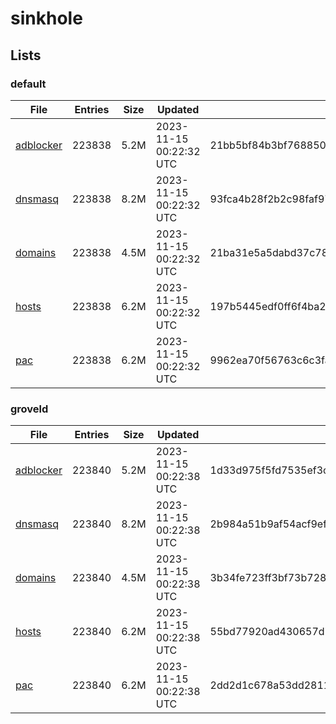 # sinkhole

## Lists

### default

|File|Entries|Size|Updated|Hash|
|-|-|-|-|-|
|[adblocker](https://raw.githubusercontent.com/groveld/sinkhole/lists/default/adblocker.txt)|223838|5.2M|2023-11-15 00:22:32 UTC|21bb5bf84b3bf7688504b475b43b7c3c96df6cfac3c8fd06a9654aa229edb969|
|[dnsmasq](https://raw.githubusercontent.com/groveld/sinkhole/lists/default/dnsmasq.txt)|223838|8.2M|2023-11-15 00:22:32 UTC|93fca4b28f2b2c98faf97d051ff63d646b0327220f84899b5e2d75cc972598ad|
|[domains](https://raw.githubusercontent.com/groveld/sinkhole/lists/default/domains.txt)|223838|4.5M|2023-11-15 00:22:32 UTC|21ba31e5a5dabd37c78c61c1626236e43dd979f14c2f6dc804bfe888eb61f6da|
|[hosts](https://raw.githubusercontent.com/groveld/sinkhole/lists/default/hosts.txt)|223838|6.2M|2023-11-15 00:22:32 UTC|197b5445edf0ff6f4ba2f8b7b042077501c87855e10054f71266727ab21273a6|
|[pac](https://raw.githubusercontent.com/groveld/sinkhole/lists/default/pac.txt)|223838|6.2M|2023-11-15 00:22:32 UTC|9962ea70f56763c6c3fa09b0cfa177331f9fada9dcb6fccfa0f0617018a8ebd3|

### groveld

|File|Entries|Size|Updated|Hash|
|-|-|-|-|-|
|[adblocker](https://raw.githubusercontent.com/groveld/sinkhole/lists/groveld/adblocker.txt)|223840|5.2M|2023-11-15 00:22:38 UTC|1d33d975f5fd7535ef3cf2a01e9f9f43f5e35cb6a6a6c761206077cbf1706656|
|[dnsmasq](https://raw.githubusercontent.com/groveld/sinkhole/lists/groveld/dnsmasq.txt)|223840|8.2M|2023-11-15 00:22:38 UTC|2b984a51b9af54acf9efa05d5db18a5536c3cdecd421e606e985c743f4003f57|
|[domains](https://raw.githubusercontent.com/groveld/sinkhole/lists/groveld/domains.txt)|223840|4.5M|2023-11-15 00:22:38 UTC|3b34fe723ff3bf73b72824ef235ef63a7ebed7906fffb1840fe7676345ebdefa|
|[hosts](https://raw.githubusercontent.com/groveld/sinkhole/lists/groveld/hosts.txt)|223840|6.2M|2023-11-15 00:22:38 UTC|55bd77920ad430657d73d683337bc27a460fa8ea40aa0b1866a8aa359e6862f8|
|[pac](https://raw.githubusercontent.com/groveld/sinkhole/lists/groveld/pac.txt)|223840|6.2M|2023-11-15 00:22:38 UTC|2dd2d1c678a53dd2811c95b5e8e6d644689c264649219028efa9b7d6f8716ff0|
